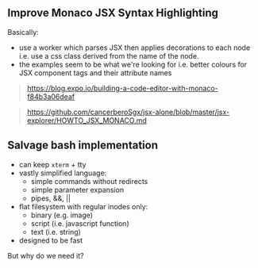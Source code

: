 ## Improve Monaco JSX Syntax Highlighting

Basically:
- use a worker which parses JSX then applies decorations to each node i.e. use a css class derived from the name of the node.
- the examples seem to be what we're looking for i.e. better colours for JSX component tags and their attribute names

> https://blog.expo.io/building-a-code-editor-with-monaco-f84b3a06deaf

> https://github.com/cancerberoSgx/jsx-alone/blob/master/jsx-explorer/HOWTO_JSX_MONACO.md


## Salvage bash implementation

- can keep `xterm` + tty
- vastly simplified language:
  - simple commands without redirects
  - simple parameter expansion
  - pipes, &&, ||
- flat filesystem with regular inodes only:
  - binary (e.g. image)
  - script (i.e. javascript function)
  - text (i.e. string)
- designed to be fast

But why do we need it?
